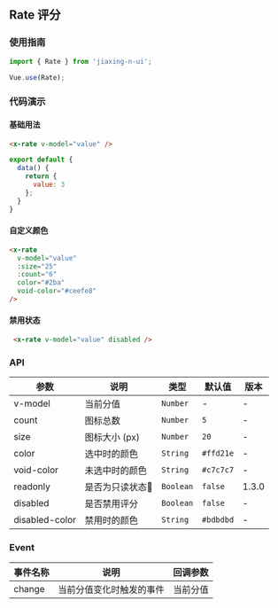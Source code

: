 ## Rate 评分

### 使用指南
``` javascript
import { Rate } from 'jiaxing-n-ui';

Vue.use(Rate);
```

### 代码演示

#### 基础用法

```html
<x-rate v-model="value" />
```

```javascript
export default {
  data() {
    return {
      value: 3
    };
  }
}
```

#### 自定义颜色

```html
<x-rate
  v-model="value"
  :size="25"
  :count="6"
  color="#2ba"
  void-color="#ceefe8"
/>
```

#### 禁用状态

```html
 <x-rate v-model="value" disabled />
```

### API

| 参数 | 说明 | 类型 | 默认值 | 版本 |
|------|------|------|------|------|
| v-model | 当前分值 | `Number` | - | - |
| count | 图标总数 | `Number` | `5` | - |
| size | 图标大小 (px) | `Number` | `20` | - |
| color | 选中时的颜色 | `String` | `#ffd21e`  | - |
| void-color | 未选中时的颜色 | `String` | `#c7c7c7` | - |
| readonly | 是否为只读状态 | `Boolean` | `false` | 1.3.0 |
| disabled | 是否禁用评分 | `Boolean` | `false` | - |
| disabled-color | 禁用时的颜色 | `String` | `#bdbdbd` | - |

### Event

| 事件名称 | 说明 | 回调参数 |
|------|------|------|
| change | 当前分值变化时触发的事件 | 当前分值 |
